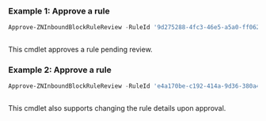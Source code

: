 ### Example 1: Approve a rule
```powershell
Approve-ZNInboundBlockRuleReview -RuleId '9d275288-4fc3-46e5-a5a0-ff0626214b87'
```

```output

```

This cmdlet approves a rule pending review.

### Example 2: Approve a rule
```powershell
Approve-ZNInboundBlockRuleReview -RuleId 'e4a170be-c192-414a-9d36-380a4483583a' -Description "new description" -Reason "Other" -Details "add description"
```

```output

```

This cmdlet also supports changing the rule details upon approval.
